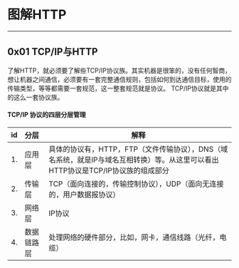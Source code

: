 # 图解HTTP

---
## 0x01 TCP/IP与HTTP
了解HTTP，就必须要了解些TCP/IP协议族。其实机器是很笨的，没有任何智商，想让机器之间通信，必须要有一套完整通信规则，包括如何到达通信目标，使用的传输类型，等等都需要一套规范，这一整套规范就是协议。
TCP/IP协议就是其中的这么一套协议族。

#### TCP/IP 协议的四层分层管理

|id|分层|解释|
|:----|:----|----|
|1.|应用层|具体的协议有，HTTP，FTP（文件传输协议），DNS（域名系统，就是IP与域名互相转换）等。从这里可以看出HTTP协议是TCP/IP协议族的组成部分|
|2.|传输层|TCP（面向连接的，传输控制协议），UDP（面向无连接的，用户数据报协议）|
|3.|网络层|IP协议|
|4.|数据链路层|处理网络的硬件部分，比如，网卡，通信线路（光纤，电缆）|